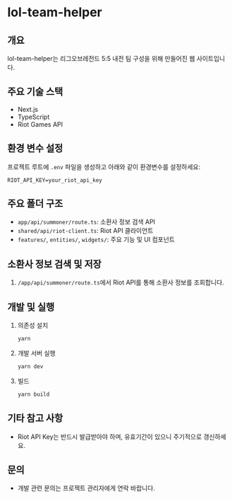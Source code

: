 # lol-team-helper

## 개요

lol-team-helper는 리그오브레전드 5:5 내전 팀 구성을 위해 만들어진 웹 사이트입니다.

## 주요 기술 스택

- Next.js
- TypeScript
- Riot Games API

## 환경 변수 설정

프로젝트 루트에 `.env` 파일을 생성하고 아래와 같이 환경변수를 설정하세요:

```
RIOT_API_KEY=your_riot_api_key
```

## 주요 폴더 구조

- `app/api/summoner/route.ts`: 소환사 정보 검색 API
- `shared/api/riot-client.ts`: Riot API 클라이언트
- `features/`, `entities/`, `widgets/`: 주요 기능 및 UI 컴포넌트

## 소환사 정보 검색 및 저장

1. `/app/api/summoner/route.ts`에서 Riot API를 통해 소환사 정보를 조회합니다.

## 개발 및 실행

1. 의존성 설치
   ```sh
   yarn
   ```
2. 개발 서버 실행
   ```sh
   yarn dev
   ```
3. 빌드
   ```sh
   yarn build
   ```

## 기타 참고 사항

- Riot API Key는 반드시 발급받아야 하며, 유효기간이 있으니 주기적으로 갱신하세요.

## 문의

- 개발 관련 문의는 프로젝트 관리자에게 연락 바랍니다.
